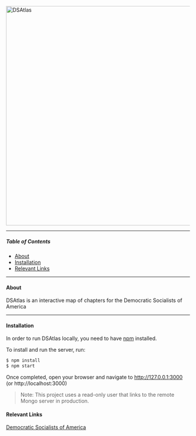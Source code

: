 <img width="600" src="https://rawgit.com/chrisengelsma/dsatlas/master/assets/img/dsatlas_logo.png" alt="DSAtlas" />


----------
##### Table of Contents
* [About](#about)
* [Installation](#installation)
* [Relevant Links](#relevant-links)

----------
#### About
DSAtlas is an interactive map of chapters for the Democratic Socialists of America

----------
#### Installation

In order to run DSAtlas locally, you need to have [npm](https://www.npmjs.com/) installed.

To install and run the server, run:

```bash
$ npm install
$ npm start
```

Once completed, open your browser and navigate to http://127.0.0.1:3000 (or http://localhost:3000)

>Note: This project uses a read-only user that links to the remote Mongo server in production.


#### Relevant Links

[Democratic Socialists of America](http://www.dsausa.org/)
